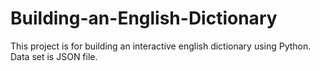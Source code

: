 # Building-an-English-Dictionary

This project is for building an interactive english dictionary using Python.
Data set is JSON file.
